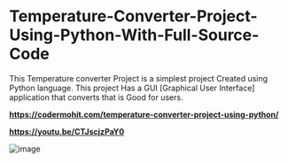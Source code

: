 # Temperature-Converter-Project-Using-Python-With-Full-Source-Code
This Temperature converter Project is a simplest project Created using Python language. This project Has a GUI [Graphical User Interface] application that converts that is Good for users.

**https://codermohit.com/temperature-converter-project-using-python/**

**https://youtu.be/CTJscjzPaY0**

![image](https://user-images.githubusercontent.com/73032070/126193730-6173ff32-4b26-40c9-ba06-db0dd47b68e9.png)


